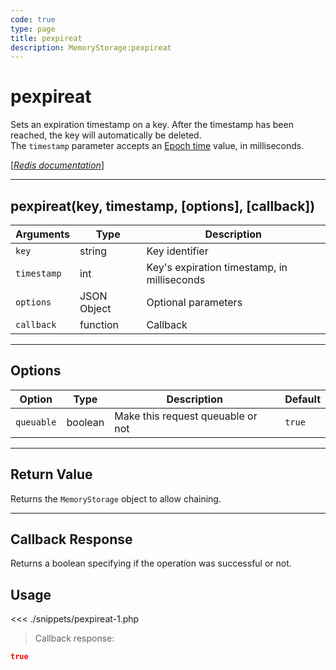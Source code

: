 ```yaml
---
code: true
type: page
title: pexpireat
description: MemoryStorage:pexpireat
---
```


# pexpireat

Sets an expiration timestamp on a key. After the timestamp has been reached, the key will automatically be deleted.  
The `timestamp` parameter accepts an [Epoch time](https://en.wikipedia.org/wiki/Unix_time) value, in milliseconds.

[[_Redis documentation_]](https://redis.io/commands/pexpireat)

---

## pexpireat(key, timestamp, [options], [callback])

| Arguments   | Type        | Description                                 |
| ----------- | ----------- | ------------------------------------------- |
| `key`       | string      | Key identifier                              |
| `timestamp` | int         | Key's expiration timestamp, in milliseconds |
| `options`   | JSON Object | Optional parameters                         |
| `callback`  | function    | Callback                                    |

---

## Options

| Option     | Type    | Description                       | Default |
| ---------- | ------- | --------------------------------- | ------- |
| `queuable` | boolean | Make this request queuable or not | `true`  |

---

## Return Value

Returns the `MemoryStorage` object to allow chaining.

---

## Callback Response

Returns a boolean specifying if the operation was successful or not.

## Usage

<<< ./snippets/pexpireat-1.php

> Callback response:

```json
true
```

